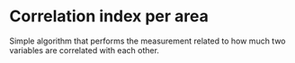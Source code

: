 # Correlation index per area
Simple algorithm that performs the measurement related to how much two variables are correlated with each other.
